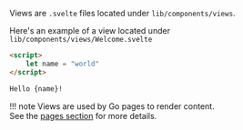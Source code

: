 Views are `.svelte` files located under `lib/components/views`.

Here's an example of a view located under `lib/components/views/Welcome.svelte`

```html
<script>
    let name = "world"
</script>

Hello {name}!
```

!!! note
    Views are used by Go pages to render content.<br/>
    See the [pages section](./pages.md) for more details.